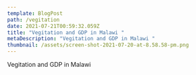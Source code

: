 ```yaml
---
template: BlogPost
path: /vegitation
date: 2021-07-21T00:59:32.059Z
title: "Vegitation and GDP in Malawi "
metaDescription: "Vegitation and GDP in Malawi "
thumbnail: /assets/screen-shot-2021-07-20-at-8.58.58-pm.png
---
```

Vegitation and GDP in Malawi